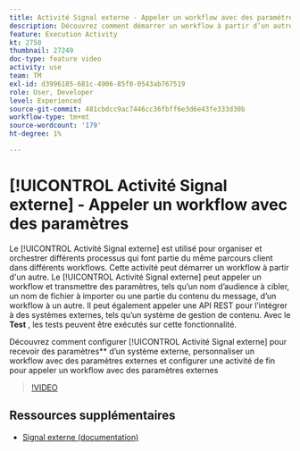 ```yaml
---
title: Activité Signal externe - Appeler un workflow avec des paramètres
description: Découvrez comment démarrer un workflow à partir d’un autre pour prendre en charge des parcours client plus complexes, tout en étant en mesure de mieux surveiller les problèmes et de réagir.
feature: Execution Activity
kt: 2750
thumbnail: 27249
doc-type: feature video
activity: use
team: TM
exl-id: d3996185-681c-4906-85f0-0543ab767519
role: User, Developer
level: Experienced
source-git-commit: 481cbdcc9ac7446cc36fbff6e3d6e43fe333d30b
workflow-type: tm+mt
source-wordcount: '179'
ht-degree: 1%

---
```



# [!UICONTROL Activité Signal externe] - Appeler un workflow avec des paramètres

Le [!UICONTROL Activité Signal externe] est utilisé pour organiser et orchestrer différents processus qui font partie du même parcours client dans différents workflows. Cette activité peut démarrer un workflow à partir d&#39;un autre. Le [!UICONTROL Activité Signal externe] peut appeler un workflow et transmettre des paramètres, tels qu’un nom d’audience à cibler, un nom de fichier à importer ou une partie du contenu du message, d’un workflow à un autre. Il peut également appeler une API REST pour l’intégrer à des systèmes externes, tels qu’un système de gestion de contenu. Avec le **Test** , les tests peuvent être exécutés sur cette fonctionnalité.

Découvrez comment configurer [!UICONTROL Activité Signal externe] pour recevoir des paramètres** d’un système externe, personnaliser un workflow avec des paramètres externes et configurer une activité de fin pour appeler un workflow avec des paramètres externes

>[!VIDEO](https://video.tv.adobe.com/v/27249/?quality=12)

## Ressources supplémentaires

* [Signal externe (documentation)](https://experienceleague.adobe.com/docs/campaign-standard/using/managing-processes-and-data/calling-workflow-external-parameters/calling-a-workflow-with-external-parameters.html)
